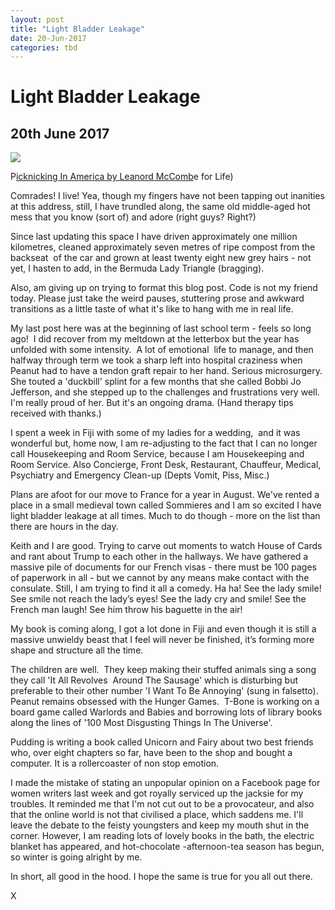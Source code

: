 ```yaml
---
layout: post
title: "Light Bladder Leakage"
date: 20-Jun-2017
categories: tbd
---
```


# Light Bladder Leakage

## 20th June 2017

<img class="photo-horiz" src="http://2.bp.blogspot.com/-aekrS3Kvcjw/T_s-FGwJ2GI/AAAAAAAAEyU/f7RXIsGmTd4/s640/lifepicnic6.jpg" />

P<a href="http://time.com/photography/life/">icknicking In America by Leanord McComb</a>e for Life)



Comrades! I live! Yea,   though my fingers have not been tapping out inanities at this address,   still,   I have trundled along, the same old middle-aged hot mess that you know (sort of) and adore (right guys? Right?)









Since last updating this space I have driven approximately one million kilometres, cleaned approximately seven metres of ripe compost from the backseat  of the car and grown at least twenty eight new grey hairs - not yet, I hasten to add, in the Bermuda Lady Triangle (bragging).

 

Also, am giving up on trying to format this blog post. Code is not my friend today. Please just take the weird pauses, stuttering prose and awkward transitions as a little taste of what it's like to hang with me in real life.

My last post here was at the beginning of last school term - feels so long ago!  I did recover from my meltdown at the letterbox but the year has unfolded with some intensity.  A lot of emotional  life to manage, and then halfway through term we took a sharp left into hospital craziness when Peanut had to have a tendon graft repair to her hand. Serious microsurgery. She touted a 'duckbill' splint for a few months that she called Bobbi Jo Jefferson, and she stepped up to the challenges and frustrations very well. I'm really proud of her. But it's an ongoing drama. (Hand therapy tips received with thanks.)



I spent a week in Fiji with some of my ladies for a wedding,  and it was wonderful but, home now, I am re-adjusting to the fact that I can no longer call Housekeeping and Room Service, because I am Housekeeping and Room Service. Also Concierge, Front Desk, Restaurant, Chauffeur, Medical, Psychiatry and Emergency Clean-up (Depts Vomit, Piss, Misc.)





Plans are afoot for our move to France for a year in August. We've rented a place in a small medieval town called Sommieres and I am so excited I have light bladder leakage at all times. Much to do though - more on the list than there are hours in the day.

 

Keith and I are good. Trying to carve out moments to watch House of Cards and rant about Trump to each other in the hallways. We have gathered a massive pile of documents for our French visas - there must be 100 pages of paperwork in all - but we cannot by any means make contact with the consulate. Still, I am trying to find it all a comedy. Ha ha! See the lady smile! See smile not reach the lady’s eyes! See the lady cry and smile! See the French man laugh! See him throw his baguette in the air!







My book is coming along, I got a lot done in Fiji and even though it is still a massive unwieldy beast that I feel will never be finished, it’s forming more shape and structure all the time.







The children are well.  They keep making their stuffed animals sing a song they call 'It All Revolves  Around The Sausage' which is disturbing but preferable to their other number 'I Want To Be Annoying' (sung in falsetto). Peanut remains obsessed with the Hunger Games.  T-Bone is working on a board game called Warlords and Babies and borrowing lots of library books along the lines of '100 Most Disgusting Things In The Universe'.





Pudding is writing a book called Unicorn and Fairy about two best friends who, over eight chapters so far, have been to the shop and bought a computer. It is a rollercoaster of non stop emotion.

 

 

I made the mistake of stating an unpopular opinion on a Facebook page for women writers last week and got royally serviced up the jacksie for my troubles. It reminded me that I'm not cut out to be a provocateur, and also that the online world is not that civilised a place, which saddens me. I'll leave the debate to the feisty youngsters and keep my mouth shut in the corner. However, I am reading lots of lovely books in the bath, the electric blanket has appeared, and hot-chocolate -afternoon-tea season has begun, so winter is going alright by me.



In short, all good in the hood. I hope the same is true for you all out there.



X

 
